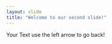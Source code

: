 ```yaml
---
layout: slide
title: "Welcome to our second slide!" 
---
```

Your Text 
use the left arrow to go back! 